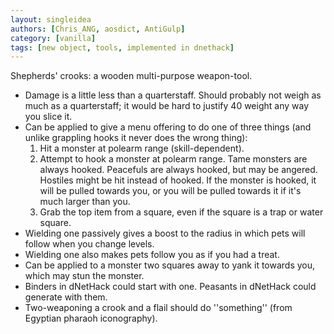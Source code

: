 ```yaml
---
layout: singleidea
authors: [Chris_ANG, aosdict, AntiGulp]
category: [vanilla]
tags: [new object, tools, implemented in dnethack]
---
```

Shepherds' crooks: a wooden multi-purpose weapon-tool.
* Damage is a little less than a quarterstaff. Should probably not weigh as much as a quarterstaff; it would be hard to justify 40 weight any way you slice it.
* Can be applied to give a menu offering to do one of three things (and unlike grappling hooks it never does the wrong thing):
  1. Hit a monster at polearm range (skill-dependent).
  2. Attempt to hook a monster at polearm range. Tame monsters are always hooked. Peacefuls are always hooked, but may be angered. Hostiles might be hit instead of hooked. If the monster is hooked, it will be pulled towards you, or you will be pulled towards it if it's much larger than you.
  3. Grab the top item from a square, even if the square is a trap or water square.
* Wielding one passively gives a boost to the radius in which pets will follow when you change levels.
* Wielding one also makes pets follow you as if you had a treat.
* Can be applied to a monster two squares away to yank it towards you, which may stun the monster.
* Binders in dNetHack could start with one. Peasants in dNetHack could generate with them.
* Two-weaponing a crook and a flail should do ''something'' (from Egyptian pharaoh iconography).
